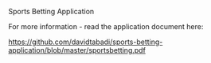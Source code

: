 Sports Betting Application  

For more information - read the application document here:

https://github.com/davidtabadi/sports-betting-application/blob/master/sportsbetting.pdf 

 
 
 
 
 
